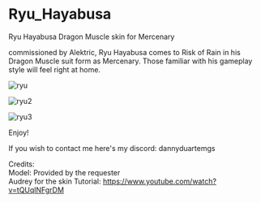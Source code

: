 # Ryu_Hayabusa
Ryu Hayabusa Dragon Muscle skin for Mercenary

commissioned by Alektric, Ryu Hayabusa comes to Risk of Rain in his Dragon Muscle suit form as Mercenary.
Those familiar with his gameplay style will feel right at home.

![ryu](https://github.com/user-attachments/assets/2a0f40d3-27e5-4d20-a20f-243cb5af2cf5)

![ryu2](https://github.com/user-attachments/assets/4acfebef-2ffa-4c91-a2f7-a696d72ee353)

![ryu3](https://github.com/user-attachments/assets/9ae102b6-97ed-4fff-989e-ff11d3e95687)

Enjoy!

If you wish to contact me here's my discord: dannyduartemgs <br />

Credits: <br />
Model: Provided by the requester <br />
Audrey for the skin Tutorial: https://www.youtube.com/watch?v=tQUqlNFgrDM <br />
